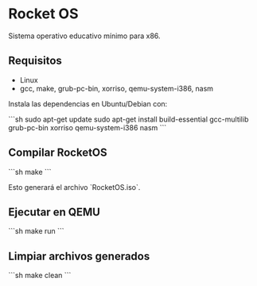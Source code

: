# Rocket OS

Sistema operativo educativo mínimo para x86.

## Requisitos

- Linux
- gcc, make, grub-pc-bin, xorriso, qemu-system-i386, nasm

Instala las dependencias en Ubuntu/Debian con:

\`\`\`sh
sudo apt-get update
sudo apt-get install build-essential gcc-multilib grub-pc-bin xorriso qemu-system-i386 nasm
\`\`\`

## Compilar RocketOS

\`\`\`sh
make
\`\`\`

Esto generará el archivo \`RocketOS.iso\`.

## Ejecutar en QEMU

\`\`\`sh
make run
\`\`\`

## Limpiar archivos generados

\`\`\`sh
make clean
\`\`\`
